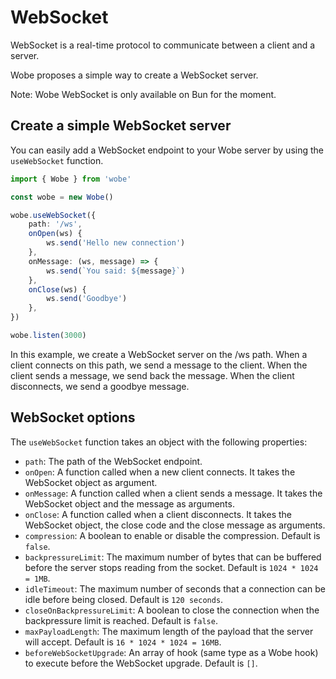 # WebSocket

WebSocket is a real-time protocol to communicate between a client and a server.

Wobe proposes a simple way to create a WebSocket server.

Note: Wobe WebSocket is only available on Bun for the moment.

## Create a simple WebSocket server

You can easily add a WebSocket endpoint to your Wobe server by using the `useWebSocket` function.

```ts
import { Wobe } from 'wobe'

const wobe = new Wobe()

wobe.useWebSocket({
	path: '/ws',
	onOpen(ws) {
		ws.send('Hello new connection')
	},
	onMessage: (ws, message) => {
		ws.send(`You said: ${message}`)
	},
	onClose(ws) {
		ws.send('Goodbye')
	},
})

wobe.listen(3000)
```

In this example, we create a WebSocket server on the /ws path. When a client connects on this path, we send a message to the client. When the client sends a message, we send back the message. When the client disconnects, we send a goodbye message.

## WebSocket options

The `useWebSocket` function takes an object with the following properties:

-   `path`: The path of the WebSocket endpoint.
-   `onOpen`: A function called when a new client connects. It takes the WebSocket object as argument.
-   `onMessage`: A function called when a client sends a message. It takes the WebSocket object and the message as arguments.
-   `onClose`: A function called when a client disconnects. It takes the WebSocket object, the close code and the close message as arguments.
-   `compression`: A boolean to enable or disable the compression. Default is
    `false`.
-   `backpressureLimit`: The maximum number of bytes that can be buffered before the server stops reading from the socket. Default is `1024 * 1024 = 1MB`.
-   `idleTimeout`: The maximum number of seconds that a connection can be idle before being closed. Default is `120 seconds`.
-   `closeOnBackpressureLimit`: A boolean to close the connection when the backpressure limit is reached. Default is `false`.
-   `maxPayloadLength`: The maximum length of the payload that the server will accept. Default is `16 * 1024 * 1024 = 16MB`.
-   `beforeWebSocketUpgrade`: An array of hook (same type as a Wobe hook) to execute before the WebSocket upgrade. Default is `[]`.
